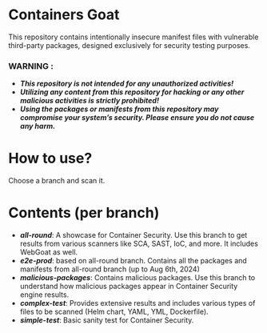# Containers Goat
This repository contains intentionally insecure manifest files with vulnerable third-party packages, designed exclusively for security testing purposes.

### WARNING :
* ***This repository is not intended for any unauthorized activities!***
* ***Utilizing any content from this repository for hacking or any other malicious activities is strictly prohibited!***
* ***Using the packages or manifests from this repository may compromise your system’s security. Please ensure you do not cause any harm.***

# How to use?
Choose a branch and scan it.

# Contents (per branch)
* ***all-round***: A showcase for Container Security. Use this branch to get results from various scanners like SCA, SAST, IoC, and more. It includes WebGoat as well.
* ***e2e-prod***: based on all-round branch. Contains all the packages and manifests from all-round branch (up to Aug 6th, 2024)
* ***malicious-packages***: Contains malicious packages. Use this branch to understand how malicious packages appear in Container Security engine results.
* ***complex-test***: Provides extensive results and includes various types of files to be scanned (Helm chart, YAML, YML, Dockerfile).
* ***simple-test***: Basic sanity test for Container Security.
